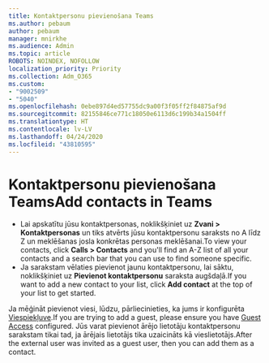 ```yaml
---
title: Kontaktpersonu pievienošana Teams
ms.author: pebaum
author: pebaum
manager: mnirkhe
ms.audience: Admin
ms.topic: article
ROBOTS: NOINDEX, NOFOLLOW
localization_priority: Priority
ms.collection: Adm_O365
ms.custom:
- "9002509"
- "5040"
ms.openlocfilehash: 0ebe897d4ed57755dc9a00f3f05ff2f84875af9d
ms.sourcegitcommit: 82155846ce771c18050e6113d6c199b34a1504ff
ms.translationtype: HT
ms.contentlocale: lv-LV
ms.lasthandoff: 04/24/2020
ms.locfileid: "43810595"
---
```

# <a name="add-contacts-in-teams"></a><span data-ttu-id="1a93a-102">Kontaktpersonu pievienošana Teams</span><span class="sxs-lookup"><span data-stu-id="1a93a-102">Add contacts in Teams</span></span>

- <span data-ttu-id="1a93a-103">Lai apskatītu jūsu kontaktpersonas, noklikšķiniet uz **Zvani > Kontaktpersonas** un tiks atvērts jūsu kontaktpersonu saraksts no A līdz Z un meklēšanas josla konkrētas personas meklēšanai.</span><span class="sxs-lookup"><span data-stu-id="1a93a-103">To view your contacts, click **Calls > Contacts** and you'll find an A-Z list of all your contacts and a search bar that you can use to find someone specific.</span></span> 
- <span data-ttu-id="1a93a-104">Ja sarakstam vēlaties pievienot jaunu kontaktpersonu, lai sāktu, noklikšķiniet uz **Pievienot kontaktpersonu** saraksta augšdaļā.</span><span class="sxs-lookup"><span data-stu-id="1a93a-104">If you want to add a new contact to your list, click **Add contact** at the top of your list to get started.</span></span>

<span data-ttu-id="1a93a-105">Ja mēģināt pievienot viesi, lūdzu, pārliecinieties, ka jums ir konfigurēta [Viespiekļuve](https://docs.microsoft.com/microsoftteams/set-up-guests).</span><span class="sxs-lookup"><span data-stu-id="1a93a-105">If you are trying to add a guest, please ensure you have [Guest Access](https://docs.microsoft.com/microsoftteams/set-up-guests) configured.</span></span> <span data-ttu-id="1a93a-106">Jūs varat pievienot ārējo lietotāju kontaktpersonu sarakstam tikai tad, ja ārējais lietotājs tika uzaicināts kā vieslietotājs.</span><span class="sxs-lookup"><span data-stu-id="1a93a-106">After the external user was invited as a guest user, then you can add them as a contact.</span></span>
